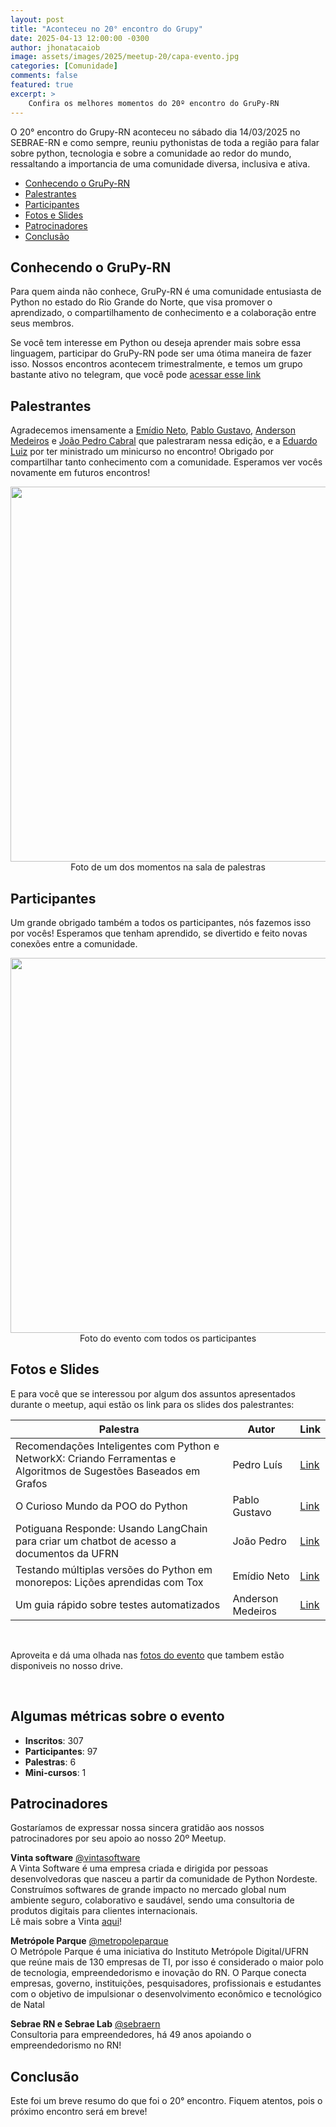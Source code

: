 ```yaml
---
layout: post
title: "Aconteceu no 20° encontro do Grupy"
date: 2025-04-13 12:00:00 -0300
author: jhonatacaiob
image: assets/images/2025/meetup-20/capa-evento.jpg
categories: [Comunidade]
comments: false
featured: true
excerpt: >
    Confira os melhores momentos do 20º encontro do GruPy-RN
---
```


O 20° encontro do Grupy-RN aconteceu no sábado dia 14/03/2025 no SEBRAE-RN e como sempre, reuniu pythonistas de toda a região para falar sobre python, tecnologia e sobre a comunidade ao redor do mundo, ressaltando a importancia de uma comunidade diversa, inclusiva e ativa.

- [Conhecendo o GruPy-RN](#conhecendo-o-grupy-rn)
- [Palestrantes](#palestrantes)
- [Participantes](#participantes)
- [Fotos e Slides](#fotos-e-slides)
- [Patrocinadores](#patrocinadores)
- [Conclusão](#conclusão)


## Conhecendo o GruPy-RN

Para quem ainda não conhece, GruPy-RN é uma comunidade entusiasta de Python no estado do Rio Grande do Norte, que visa promover o aprendizado, o compartilhamento de conhecimento e a colaboração entre seus membros.

Se você tem interesse em Python ou deseja aprender mais sobre essa linguagem, participar do GruPy-RN pode ser uma ótima maneira de fazer isso. Nossos encontros acontecem trimestralmente, e temos um grupo bastante ativo no telegram, que você pode [acessar esse link](https://t.me/GrupyRN)


## Palestrantes

Agradecemos imensamente a [Emídio Neto](https://www.github.com/emdneto), [Pablo Gustavo](https://github.com/Pablo1Gustavo), [Anderson Medeiros](https://github.com/AndersonSMed) e [João Pedro Cabral](https://github.com/jpfcabral) que palestraram nessa edição, e a [Eduardo Luiz](https://github.com/eduardoluizgs) por ter ministrado um minicurso no encontro! Obrigado por compartilhar tanto conhecimento com a comunidade. Esperamos ver vocês novamente em futuros encontros!

<div style="text-align:center">
    <img src="{{ site.baseurl }}/assets/images/2025/meetup-20/palestrante.jpg"  style="width: 600px; height: auto;"/>
    <figcaption>Foto de um dos momentos na sala de palestras</figcaption>
</div>


## Participantes

Um grande obrigado também a todos os participantes, nós fazemos isso por vocês! Esperamos que tenham aprendido, se divertido e feito novas conexões entre a comunidade.

<div style="text-align:center">
    <img src="{{ site.baseurl }}/assets/images/2025/meetup-20/capa-evento.jpg"  style="width: 600px; height: auto;"/>
    <figcaption>Foto do evento com todos os participantes</figcaption>
</div>


## Fotos e Slides

E para você que se interessou por algum dos assuntos apresentados durante o meetup, aqui estão os link para os slides dos palestrantes:

| Palestra | Autor | Link |
| --- | --- | --- |
| Recomendações Inteligentes com Python e NetworkX: Criando Ferramentas e Algoritmos de Sugestões Baseados em Grafos | Pedro Luís | [Link](https://drive.google.com/file/d/1Q054ws4azjle5H2nCS740e0K0ySwRHlK/view?usp=sharing) |
| O Curioso Mundo da POO do Python | Pablo Gustavo | [Link](https://drive.google.com/file/d/1Hm3WR11J6qOD5qEV_nNnV3S7Q9foDiEO/view?usp=sharing) |
| Potiguana Responde: Usando LangChain para criar um chatbot de acesso a documentos da UFRN | João Pedro	| [Link](https://drive.google.com/file/d/181Hi538o7mYfdEq_E4F4UcbCwAEXfEfd/view?usp=drive_link) |
| Testando múltiplas versões do Python em monorepos: Lições aprendidas com Tox | Emídio Neto	| [Link](https://www.canva.com/design/DAGhIy16CWU/rb4Y_GDdgKDe7D6XisdPKA/view?utm_content=DAGhIy16CWU&utm_campaign=designshare&utm_medium=link2&utm_source=uniquelinks&utlId=h2ae2961f44) |
| Um guia rápido sobre testes automatizados | Anderson Medeiros | [Link](https://docs.google.com/presentation/d/1a7vrBgbsIro3htwvmb92N0RT0jh6yXHX/edit?usp=drive_link&ouid=107780261385163959597&rtpof=true&sd=true) |

<br />

Aproveita e dá uma olhada nas [fotos do evento](https://drive.google.com/drive/folders/1zG0bmN2ck-2e2mnAzBnvC6DAoKzpBeMc?usp=sharing) que tambem estão disponiveis no nosso drive.

<br />

## Algumas métricas sobre o evento

- **Inscritos**: 307
- **Participantes**: 97
- **Palestras**: 6
- **Mini-cursos**: 1


## Patrocinadores

Gostaríamos de expressar nossa sincera gratidão aos nossos patrocinadores por
seu apoio ao nosso 20º Meetup.

**Vinta software**
[@vintasoftware](https://www.instagram.com/vintasoftware/)
<br>
A Vinta Software é uma empresa criada e dirigida por pessoas desenvolvedoras que nasceu a partir da comunidade de Python Nordeste.
Construímos softwares de grande impacto no mercado global num ambiente seguro, colaborativo e saudável, sendo uma consultoria de produtos digitais para clientes internacionais.
<br>
Lê mais sobre a Vinta [aqui](https://www.vintasoftware.com/)!
<br>

**Metrópole Parque**
[@metropoleparque](https://www.instagram.com/metropoleparque/)
<br>
O Metrópole Parque é uma iniciativa do Instituto Metrópole Digital/UFRN que
reúne mais de 130 empresas de TI, por isso é considerado o maior polo de
tecnologia, empreendedorismo e inovação do RN. O Parque conecta empresas,
governo, instituições, pesquisadores, profissionais e estudantes com o objetivo
de impulsionar o desenvolvimento econômico e tecnológico de Natal
<br>

**Sebrae RN e Sebrae Lab**
[@sebraern](https://www.instagram.com/sebraern/)
<br>
Consultoria para empreendedores, há 49 anos apoiando o empreendedorismo no RN!
<br>

## Conclusão

Este foi um breve resumo do que foi o 20° encontro. Fiquem atentos, pois o próximo encontro será em breve!
